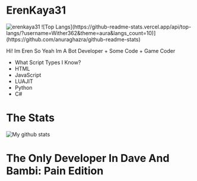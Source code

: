 # ErenKaya31
<img src="https://komarev.com/ghpvc/?username=erenkaya31&label=Profile%20views&color=0e75b6&style=flat" alt="erenkaya31" />
![Top Langs](https://github-readme-stats.vercel.app/api/top-langs/?username=Wither362&theme=aura&langs_count=10)](https://github.com/anuraghazra/github-readme-stats)

Hi! Im Eren So Yeah Im A Bot Developer + Some Code + Game Coder

- What Script Types I Know?
- HTML
- JavaScript
- LUAJIT
- Python
- C#

# The Stats

![My github stats](https://github-readme-stats.vercel.app/api?username=ErenKaya31)

# The Only Developer In Dave And Bambi: Pain Edition

